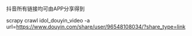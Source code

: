 抖音所有链接均可由APP分享得到

scrapy crawl idol_douyin_video -a url=https://www.douyin.com/share/user/96548108034/?share_type=link
